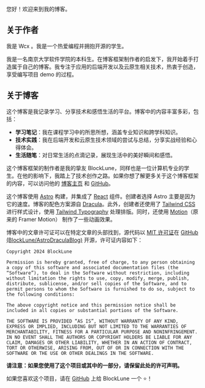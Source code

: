您好！欢迎来到我的博客。

## 关于作者

我是 Wcx 。我是一个热爱编程并拥抱开源的学生。

我是一名南京大学软件学院的本科生。在博客框架制作者的启发下，我开始着手打造属于自己的博客。我专注于应用的后端开发以及云原生相关技术，热衷于创造，享受编写项目 demo 的过程。

## 关于博客

这个博客是我记录学习、分享技术和感悟生活的平台。博客中的内容丰富多彩，包括：

* **学习笔记**：我在课程学习中的所思所想，涵盖专业知识和跨学科知识。
* **技术实践**：我在后端开发和云原生技术领域的尝试与总结，分享实战经验和心得体会。
* **生活随笔**：对日常生活的点滴记录，展现生活中的美好瞬间和感悟。

这个博客框架的制作者是我的挚友 BlockLune，同样也是一位计算机专业的学生。在他的影响下，我踏上了技术创作之路。如果你想了解更多关于这个博客框架的内容，可以访问他的 [博客主页](https://blocklune.cc/) 和 [GitHub](https://github.com/BlockLune)。

这个博客使用 [Astro](https://astro.build/) 构建，并集成了 [React](https://react.dev/) 组件。创建者选择 Astro 主要是因为它的速度。博客的配色方案源自 [Dracula](https://draculatheme.com/)。此外，创建者还使用了 [Tailwind CSS](https://tailwindcss.com/) 进行样式设计，使用 [Tailwind Typography](https://github.com/tailwindlabs/tailwindcss-typography) 处理排版。同时，还使用 [Motion](https://motion.dev)（原来的 Framer Motion） 制作了一些动画效果。

博客中的文章许可证可以在特定文章的头部找到，源代码以 [MIT 许可证](https://zh.wikipedia.org/wiki/MIT_License)在 [GitHub (BlockLune/AstroDraculaBlog)](https://github.com/BlockLune/astro-dracula-blog) 开源，许可证内容如下：

```text
Copyright 2024 BlockLune

Permission is hereby granted, free of charge, to any person obtaining a copy of this software and associated documentation files (the “Software”), to deal in the Software without restriction, including without limitation the rights to use, copy, modify, merge, publish, distribute, sublicense, and/or sell copies of the Software, and to permit persons to whom the Software is furnished to do so, subject to the following conditions:

The above copyright notice and this permission notice shall be included in all copies or substantial portions of the Software.

THE SOFTWARE IS PROVIDED “AS IS”, WITHOUT WARRANTY OF ANY KIND, EXPRESS OR IMPLIED, INCLUDING BUT NOT LIMITED TO THE WARRANTIES OF MERCHANTABILITY, FITNESS FOR A PARTICULAR PURPOSE AND NONINFRINGEMENT. IN NO EVENT SHALL THE AUTHORS OR COPYRIGHT HOLDERS BE LIABLE FOR ANY CLAIM, DAMAGES OR OTHER LIABILITY, WHETHER IN AN ACTION OF CONTRACT, TORT OR OTHERWISE, ARISING FROM, OUT OF OR IN CONNECTION WITH THE SOFTWARE OR THE USE OR OTHER DEALINGS IN THE SOFTWARE.
```

**请注意：如果您使用了这个项目或其中的一部分，请保留此处的许可声明。**

如果您喜欢这个项目，请在 [GitHub](https://github.com/BlockLune/astro-dracula-blog) 上给 BlockLune 一个 ⭐！
